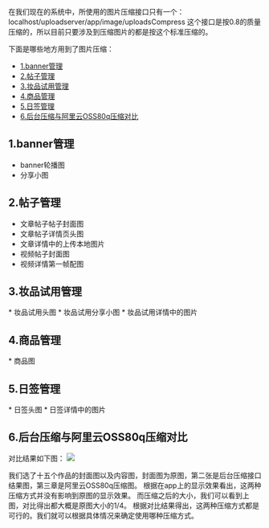 在我们现在的系统中，所使用的图片压缩接口只有一个：localhost/uploadserver/app/image/uploadsCompress
这个接口是按0.8的质量压缩的，所以目前只要涉及到压缩图片的都是按这个标准压缩的。

下面是哪些地方用到了图片压缩：
* [1.banner管理](#1)
* [2.帖子管理](#2)
* [3.妆品试用管理](#3)
* [4.商品管理](#4)
* [5.日签管理](#5)
* [6.后台压缩与阿里云OSS80q压缩对比](#6)

<h2 id="1">1.banner管理</h2>


  * banner轮播图
  * 分享小图


<h2 id="2">2.帖子管理</h2>

  * 文章帖子帖子封面图
  * 文章帖子详情页头图
  * 文章详情中的上传本地图片
  * 视频帖子封面图
  * 视频详情第一帧配图


<h2 id="3">3.妆品试用管理</h2>
  * 妆品试用头图
  * 妆品试用分享小图
  * 妆品试用详情中的图片


<h2 id="4">4.商品管理</h2>
  * 商品图


<h2 id="5">5.日签管理</h2>
  * 日签头图
  * 日签详情中的图片


<h2 id="6">6.后台压缩与阿里云OSS80q压缩对比</h2>

对比结果如下图：
![](http://photosd.nggirl.com.cn/work/bd943f6f1d0a4bd9aa0749c9b94e8ca5.png)

我们选了十五个作品的封面图以及内容图，封面图为原图，第二张是后台压缩接口结果图，第三章是阿里云OSS80q压缩图。
根据在app上的显示效果看出，这两种压缩方式并没有影响到原图的显示效果。
而压缩之后的大小，我们可以看到上图，对比得出都大概是原图大小的1/4。
根据对比结果得出，这两种压缩方式都是可行的。我们就可以根据具体情况来确定使用哪种压缩方式。
